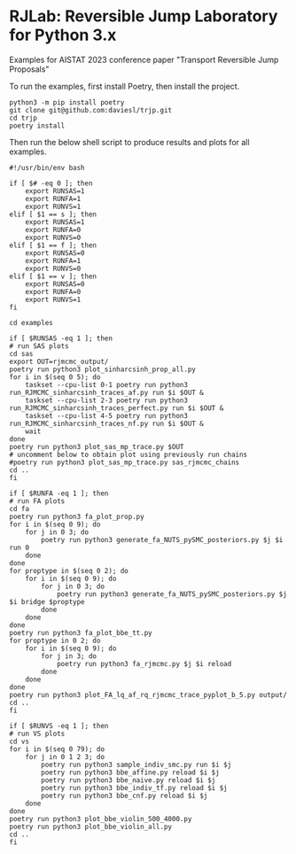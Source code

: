 # RJLab: Reversible Jump Laboratory for Python 3.x

Examples for AISTAT 2023 conference paper "Transport Reversible Jump Proposals"

To run the examples, first install Poetry, then install the project.

    python3 -m pip install poetry
    git clone git@github.com:daviesl/trjp.git
    cd trjp
    poetry install

Then run the below shell script to produce results and plots for all examples.

    #!/usr/bin/env bash
    
    if [ $# -eq 0 ]; then
    	export RUNSAS=1
    	export RUNFA=1
    	export RUNVS=1
    elif [ $1 == s ]; then
    	export RUNSAS=1
    	export RUNFA=0
    	export RUNVS=0
    elif [ $1 == f ]; then
    	export RUNSAS=0
    	export RUNFA=1
    	export RUNVS=0
    elif [ $1 == v ]; then
    	export RUNSAS=0
    	export RUNFA=0
    	export RUNVS=1
    fi
    
    cd examples
    
    if [ $RUNSAS -eq 1 ]; then
    # run SAS plots
    cd sas
    export OUT=rjmcmc_output/
    poetry run python3 plot_sinharcsinh_prop_all.py
    for i in $(seq 0 5); do
    	taskset --cpu-list 0-1 poetry run python3 run_RJMCMC_sinharcsinh_traces_af.py run $i $OUT &
    	taskset --cpu-list 2-3 poetry run python3 run_RJMCMC_sinharcsinh_traces_perfect.py run $i $OUT &  
    	taskset --cpu-list 4-5 poetry run python3 run_RJMCMC_sinharcsinh_traces_nf.py run $i $OUT &
    	wait
    done
    poetry run python3 plot_sas_mp_trace.py $OUT
    # uncomment below to obtain plot using previously run chains 
    #poetry run python3 plot_sas_mp_trace.py sas_rjmcmc_chains
    cd ..
    fi
    
    if [ $RUNFA -eq 1 ]; then
    # run FA plots
    cd fa
    poetry run python3 fa_plot_prop.py
    for i in $(seq 0 9); do
    	for j in 0 3; do
    		poetry run python3 generate_fa_NUTS_pySMC_posteriors.py $j $i run 0
    	done
    done
    for proptype in $(seq 0 2); do
    	for i in $(seq 0 9); do
    		for j in 0 3; do
    			poetry run python3 generate_fa_NUTS_pySMC_posteriors.py $j $i bridge $proptype
    		done
    	done
    done
    poetry run python3 fa_plot_bbe_tt.py
    for proptype in 0 2; do
    	for i in $(seq 0 9); do
    		for j in 3; do
    			poetry run python3 fa_rjmcmc.py $j $i reload
    		done
    	done
    done
    poetry run python3 plot_FA_lq_af_rq_rjmcmc_trace_pyplot_b_5.py output/
    cd ..
    fi
    
    if [ $RUNVS -eq 1 ]; then
    # run VS plots
    cd vs
    for i in $(seq 0 79); do
    	for j in 0 1 2 3; do
    		poetry run python3 sample_indiv_smc.py run $i $j
    		poetry run python3 bbe_affine.py reload $i $j
    		poetry run python3 bbe_naive.py reload $i $j
    		poetry run python3 bbe_indiv_tf.py reload $i $j
    		poetry run python3 bbe_cnf.py reload $i $j
    	done
    done
    poetry run python3 plot_bbe_violin_500_4000.py
    poetry run python3 plot_bbe_violin_all.py
    cd ..
    fi

